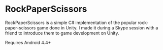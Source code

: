 # RockPaperScissors

RockPaperScissors is a simple C# implementation of the popular rock-paper-scissors game done in Unity. I made it during a Skype session with a friend to introduce them to game development on Unity.

Requires Android 4.4+